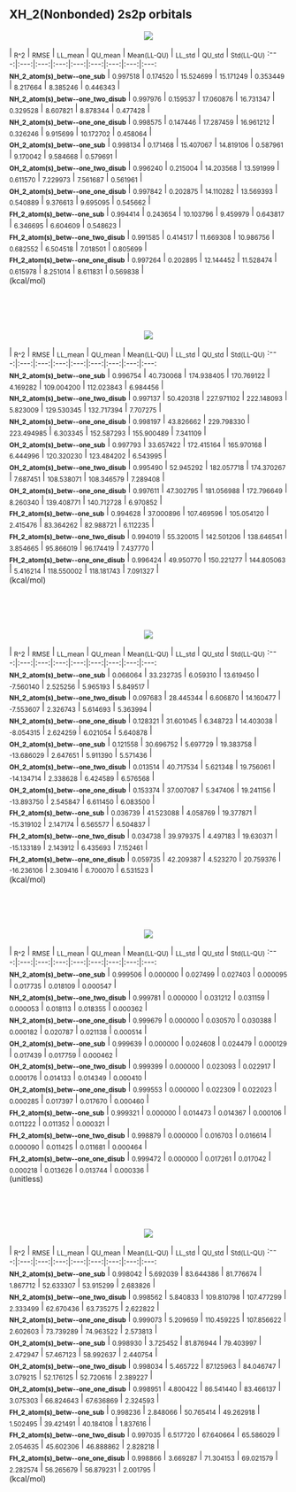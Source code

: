 ## XH_2(Nonbonded) 2s2p orbitals

<p align="center"><img src=/Data/normPlots/Nonbonded/XH_2/plots/XH_2_K.png /></p>

  | <sub>R^2</sub> | <sub>RMSE</sub> | <sub>LL_mean</sub> | <sub>QU_mean</sub> | <sub>Mean(LL-QU)</sub> | <sub>LL_std</sub> | <sub>QU_std</sub> | <sub>Std(LL-QU)</sub>
:---:|:---:|:---:|:---:|:---:|:---:|:---:|:---:|:---:  
<b><sub>NH_2_atom(s)_betw--one_sub</sub></b> | <sub>0.997518</sub> | <sub>0.174520</sub> | <sub>15.524699</sub> | <sub>15.171249</sub> | <sub>0.353449</sub> | <sub>8.217664</sub> | <sub>8.385246</sub> | <sub>0.446343</sub> |   
<b><sub>NH_2_atom(s)_betw--one_two_disub</sub></b> | <sub>0.997976</sub> | <sub>0.159537</sub> | <sub>17.060876</sub> | <sub>16.731347</sub> | <sub>0.329528</sub> | <sub>8.607821</sub> | <sub>8.878344</sub> | <sub>0.477428</sub> |   
<b><sub>NH_2_atom(s)_betw--one_one_disub</sub></b> | <sub>0.998575</sub> | <sub>0.147446</sub> | <sub>17.287459</sub> | <sub>16.961212</sub> | <sub>0.326246</sub> | <sub>9.915699</sub> | <sub>10.172702</sub> | <sub>0.458064</sub> |   
<b><sub>OH_2_atom(s)_betw--one_sub</sub></b> | <sub>0.998134</sub> | <sub>0.171468</sub> | <sub>15.407067</sub> | <sub>14.819106</sub> | <sub>0.587961</sub> | <sub>9.170042</sub> | <sub>9.584668</sub> | <sub>0.579691</sub> |   
<b><sub>OH_2_atom(s)_betw--one_two_disub</sub></b> | <sub>0.996240</sub> | <sub>0.215004</sub> | <sub>14.203568</sub> | <sub>13.591999</sub> | <sub>0.611570</sub> | <sub>7.229973</sub> | <sub>7.561687</sub> | <sub>0.561961</sub> |   
<b><sub>OH_2_atom(s)_betw--one_one_disub</sub></b> | <sub>0.997842</sub> | <sub>0.202875</sub> | <sub>14.110282</sub> | <sub>13.569393</sub> | <sub>0.540889</sub> | <sub>9.376613</sub> | <sub>9.695095</sub> | <sub>0.545662</sub> |   
<b><sub>FH_2_atom(s)_betw--one_sub</sub></b> | <sub>0.994414</sub> | <sub>0.243654</sub> | <sub>10.103796</sub> | <sub>9.459979</sub> | <sub>0.643817</sub> | <sub>6.346695</sub> | <sub>6.604609</sub> | <sub>0.548623</sub> |   
<b><sub>FH_2_atom(s)_betw--one_two_disub</sub></b> | <sub>0.991585</sub> | <sub>0.414517</sub> | <sub>11.669308</sub> | <sub>10.986756</sub> | <sub>0.682552</sub> | <sub>6.504518</sub> | <sub>7.018501</sub> | <sub>0.805699</sub> |   
<b><sub>FH_2_atom(s)_betw--one_one_disub</sub></b> | <sub>0.997264</sub> | <sub>0.202895</sub> | <sub>12.144452</sub> | <sub>11.528474</sub> | <sub>0.615978</sub> | <sub>8.251014</sub> | <sub>8.611831</sub> | <sub>0.569838</sub> |   
(kcal/mol)<br><br><br><br><br>


<p align="center"><img src=/Data/normPlots/Nonbonded/XH_2/plots/XH_2_H1nuc.png /></p>

  | <sub>R^2</sub> | <sub>RMSE</sub> | <sub>LL_mean</sub> | <sub>QU_mean</sub> | <sub>Mean(LL-QU)</sub> | <sub>LL_std</sub> | <sub>QU_std</sub> | <sub>Std(LL-QU)</sub>
:---:|:---:|:---:|:---:|:---:|:---:|:---:|:---:|:---:  
<b><sub>NH_2_atom(s)_betw--one_sub</sub></b> | <sub>0.996754</sub> | <sub>40.730068</sub> | <sub>174.938405</sub> | <sub>170.769122</sub> | <sub>4.169282</sub> | <sub>109.004200</sub> | <sub>112.023843</sub> | <sub>6.984456</sub> |   
<b><sub>NH_2_atom(s)_betw--one_two_disub</sub></b> | <sub>0.997137</sub> | <sub>50.420318</sub> | <sub>227.971102</sub> | <sub>222.148093</sub> | <sub>5.823009</sub> | <sub>129.530345</sub> | <sub>132.717394</sub> | <sub>7.707275</sub> |   
<b><sub>NH_2_atom(s)_betw--one_one_disub</sub></b> | <sub>0.998197</sub> | <sub>43.826662</sub> | <sub>229.798330</sub> | <sub>223.494985</sub> | <sub>6.303345</sub> | <sub>152.587293</sub> | <sub>155.900489</sub> | <sub>7.341109</sub> |   
<b><sub>OH_2_atom(s)_betw--one_sub</sub></b> | <sub>0.997793</sub> | <sub>33.657422</sub> | <sub>172.415164</sub> | <sub>165.970168</sub> | <sub>6.444996</sub> | <sub>120.320230</sub> | <sub>123.484202</sub> | <sub>6.543995</sub> |   
<b><sub>OH_2_atom(s)_betw--one_two_disub</sub></b> | <sub>0.995490</sub> | <sub>52.945292</sub> | <sub>182.057718</sub> | <sub>174.370267</sub> | <sub>7.687451</sub> | <sub>108.538071</sub> | <sub>108.346579</sub> | <sub>7.289408</sub> |   
<b><sub>OH_2_atom(s)_betw--one_one_disub</sub></b> | <sub>0.997611</sub> | <sub>47.302795</sub> | <sub>181.056988</sub> | <sub>172.796649</sub> | <sub>8.260340</sub> | <sub>139.408771</sub> | <sub>140.712728</sub> | <sub>6.970852</sub> |   
<b><sub>FH_2_atom(s)_betw--one_sub</sub></b> | <sub>0.994628</sub> | <sub>37.000896</sub> | <sub>107.469596</sub> | <sub>105.054120</sub> | <sub>2.415476</sub> | <sub>83.364262</sub> | <sub>82.988721</sub> | <sub>6.112235</sub> |   
<b><sub>FH_2_atom(s)_betw--one_two_disub</sub></b> | <sub>0.994019</sub> | <sub>55.320015</sub> | <sub>142.501206</sub> | <sub>138.646541</sub> | <sub>3.854665</sub> | <sub>95.866019</sub> | <sub>96.174419</sub> | <sub>7.437770</sub> |   
<b><sub>FH_2_atom(s)_betw--one_one_disub</sub></b> | <sub>0.996424</sub> | <sub>49.950770</sub> | <sub>150.221277</sub> | <sub>144.805063</sub> | <sub>5.416214</sub> | <sub>118.550002</sub> | <sub>118.181743</sub> | <sub>7.091327</sub> |   
(kcal/mol)<br><br><br><br><br>


<p align="center"><img src=/Data/normPlots/Nonbonded/XH_2/plots/XH_2_KE.png /></p>

  | <sub>R^2</sub> | <sub>RMSE</sub> | <sub>LL_mean</sub> | <sub>QU_mean</sub> | <sub>Mean(LL-QU)</sub> | <sub>LL_std</sub> | <sub>QU_std</sub> | <sub>Std(LL-QU)</sub>
:---:|:---:|:---:|:---:|:---:|:---:|:---:|:---:|:---:  
<b><sub>NH_2_atom(s)_betw--one_sub</sub></b> | <sub>0.066064</sub> | <sub>33.232735</sub> | <sub>6.059310</sub> | <sub>13.619450</sub> | <sub>-7.560140</sub> | <sub>2.525256</sub> | <sub>5.965193</sub> | <sub>5.849517</sub> |   
<b><sub>NH_2_atom(s)_betw--one_two_disub</sub></b> | <sub>0.097683</sub> | <sub>28.445344</sub> | <sub>6.606870</sub> | <sub>14.160477</sub> | <sub>-7.553607</sub> | <sub>2.326743</sub> | <sub>5.614693</sub> | <sub>5.363994</sub> |   
<b><sub>NH_2_atom(s)_betw--one_one_disub</sub></b> | <sub>0.128321</sub> | <sub>31.601045</sub> | <sub>6.348723</sub> | <sub>14.403038</sub> | <sub>-8.054315</sub> | <sub>2.624259</sub> | <sub>6.021054</sub> | <sub>5.640878</sub> |   
<b><sub>OH_2_atom(s)_betw--one_sub</sub></b> | <sub>0.121558</sub> | <sub>30.696752</sub> | <sub>5.697729</sub> | <sub>19.383758</sub> | <sub>-13.686029</sub> | <sub>2.647651</sub> | <sub>5.911390</sub> | <sub>5.571436</sub> |   
<b><sub>OH_2_atom(s)_betw--one_two_disub</sub></b> | <sub>0.013514</sub> | <sub>40.717534</sub> | <sub>5.621348</sub> | <sub>19.756061</sub> | <sub>-14.134714</sub> | <sub>2.338628</sub> | <sub>6.424589</sub> | <sub>6.576568</sub> |   
<b><sub>OH_2_atom(s)_betw--one_one_disub</sub></b> | <sub>0.153374</sub> | <sub>37.007087</sub> | <sub>5.347406</sub> | <sub>19.241156</sub> | <sub>-13.893750</sub> | <sub>2.545847</sub> | <sub>6.611450</sub> | <sub>6.083500</sub> |   
<b><sub>FH_2_atom(s)_betw--one_sub</sub></b> | <sub>0.036739</sub> | <sub>41.523088</sub> | <sub>4.058769</sub> | <sub>19.377871</sub> | <sub>-15.319102</sub> | <sub>2.147174</sub> | <sub>6.565577</sub> | <sub>6.504837</sub> |   
<b><sub>FH_2_atom(s)_betw--one_two_disub</sub></b> | <sub>0.034738</sub> | <sub>39.979375</sub> | <sub>4.497183</sub> | <sub>19.630371</sub> | <sub>-15.133189</sub> | <sub>2.143912</sub> | <sub>6.435693</sub> | <sub>7.152461</sub> |   
<b><sub>FH_2_atom(s)_betw--one_one_disub</sub></b> | <sub>0.059735</sub> | <sub>42.209387</sub> | <sub>4.523270</sub> | <sub>20.759376</sub> | <sub>-16.236106</sub> | <sub>2.309416</sub> | <sub>6.700070</sub> | <sub>6.531523</sub> |   
(kcal/mol)<br><br><br><br><br>


<p align="center"><img src=/Data/normPlots/Nonbonded/XH_2/plots/XH_2_S.png /></p>

  | <sub>R^2</sub> | <sub>RMSE</sub> | <sub>LL_mean</sub> | <sub>QU_mean</sub> | <sub>Mean(LL-QU)</sub> | <sub>LL_std</sub> | <sub>QU_std</sub> | <sub>Std(LL-QU)</sub>
:---:|:---:|:---:|:---:|:---:|:---:|:---:|:---:|:---:  
<b><sub>NH_2_atom(s)_betw--one_sub</sub></b> | <sub>0.999506</sub> | <sub>0.000000</sub> | <sub>0.027499</sub> | <sub>0.027403</sub> | <sub>0.000095</sub> | <sub>0.017735</sub> | <sub>0.018109</sub> | <sub>0.000547</sub> |   
<b><sub>NH_2_atom(s)_betw--one_two_disub</sub></b> | <sub>0.999781</sub> | <sub>0.000000</sub> | <sub>0.031212</sub> | <sub>0.031159</sub> | <sub>0.000053</sub> | <sub>0.018113</sub> | <sub>0.018355</sub> | <sub>0.000362</sub> |   
<b><sub>NH_2_atom(s)_betw--one_one_disub</sub></b> | <sub>0.999679</sub> | <sub>0.000000</sub> | <sub>0.030570</sub> | <sub>0.030388</sub> | <sub>0.000182</sub> | <sub>0.020787</sub> | <sub>0.021138</sub> | <sub>0.000514</sub> |   
<b><sub>OH_2_atom(s)_betw--one_sub</sub></b> | <sub>0.999639</sub> | <sub>0.000000</sub> | <sub>0.024608</sub> | <sub>0.024479</sub> | <sub>0.000129</sub> | <sub>0.017439</sub> | <sub>0.017759</sub> | <sub>0.000462</sub> |   
<b><sub>OH_2_atom(s)_betw--one_two_disub</sub></b> | <sub>0.999399</sub> | <sub>0.000000</sub> | <sub>0.023093</sub> | <sub>0.022917</sub> | <sub>0.000176</sub> | <sub>0.014133</sub> | <sub>0.014349</sub> | <sub>0.000410</sub> |   
<b><sub>OH_2_atom(s)_betw--one_one_disub</sub></b> | <sub>0.999553</sub> | <sub>0.000000</sub> | <sub>0.022309</sub> | <sub>0.022023</sub> | <sub>0.000285</sub> | <sub>0.017397</sub> | <sub>0.017670</sub> | <sub>0.000460</sub> |   
<b><sub>FH_2_atom(s)_betw--one_sub</sub></b> | <sub>0.999321</sub> | <sub>0.000000</sub> | <sub>0.014473</sub> | <sub>0.014367</sub> | <sub>0.000106</sub> | <sub>0.011222</sub> | <sub>0.011352</sub> | <sub>0.000321</sub> |   
<b><sub>FH_2_atom(s)_betw--one_two_disub</sub></b> | <sub>0.998879</sub> | <sub>0.000000</sub> | <sub>0.016703</sub> | <sub>0.016614</sub> | <sub>0.000090</sub> | <sub>0.011425</sub> | <sub>0.011681</sub> | <sub>0.000464</sub> |   
<b><sub>FH_2_atom(s)_betw--one_one_disub</sub></b> | <sub>0.999472</sub> | <sub>0.000000</sub> | <sub>0.017261</sub> | <sub>0.017042</sub> | <sub>0.000218</sub> | <sub>0.013626</sub> | <sub>0.013744</sub> | <sub>0.000336</sub> |   
(unitless)<br><br><br><br><br>


<p align="center"><img src=/Data/normPlots/Nonbonded/XH_2/plots/XH_2_J.png /></p>

  | <sub>R^2</sub> | <sub>RMSE</sub> | <sub>LL_mean</sub> | <sub>QU_mean</sub> | <sub>Mean(LL-QU)</sub> | <sub>LL_std</sub> | <sub>QU_std</sub> | <sub>Std(LL-QU)</sub>
:---:|:---:|:---:|:---:|:---:|:---:|:---:|:---:|:---:  
<b><sub>NH_2_atom(s)_betw--one_sub</sub></b> | <sub>0.998042</sub> | <sub>5.692039</sub> | <sub>83.644386</sub> | <sub>81.776674</sub> | <sub>1.867712</sub> | <sub>52.633307</sub> | <sub>53.915299</sub> | <sub>2.683826</sub> |   
<b><sub>NH_2_atom(s)_betw--one_two_disub</sub></b> | <sub>0.998562</sub> | <sub>5.840833</sub> | <sub>109.810798</sub> | <sub>107.477299</sub> | <sub>2.333499</sub> | <sub>62.670436</sub> | <sub>63.735275</sub> | <sub>2.622822</sub> |   
<b><sub>NH_2_atom(s)_betw--one_one_disub</sub></b> | <sub>0.999073</sub> | <sub>5.209659</sub> | <sub>110.459225</sub> | <sub>107.856622</sub> | <sub>2.602603</sub> | <sub>73.739289</sub> | <sub>74.963522</sub> | <sub>2.573813</sub> |   
<b><sub>OH_2_atom(s)_betw--one_sub</sub></b> | <sub>0.998930</sub> | <sub>3.725452</sub> | <sub>81.876944</sub> | <sub>79.403997</sub> | <sub>2.472947</sub> | <sub>57.467123</sub> | <sub>58.992637</sub> | <sub>2.440754</sub> |   
<b><sub>OH_2_atom(s)_betw--one_two_disub</sub></b> | <sub>0.998034</sub> | <sub>5.465722</sub> | <sub>87.125963</sub> | <sub>84.046747</sub> | <sub>3.079215</sub> | <sub>52.176125</sub> | <sub>52.720616</sub> | <sub>2.389227</sub> |   
<b><sub>OH_2_atom(s)_betw--one_one_disub</sub></b> | <sub>0.998951</sub> | <sub>4.800422</sub> | <sub>86.541440</sub> | <sub>83.466137</sub> | <sub>3.075303</sub> | <sub>66.824643</sub> | <sub>67.636869</sub> | <sub>2.324593</sub> |   
<b><sub>FH_2_atom(s)_betw--one_sub</sub></b> | <sub>0.998236</sub> | <sub>2.848066</sub> | <sub>50.765414</sub> | <sub>49.262918</sub> | <sub>1.502495</sub> | <sub>39.421491</sub> | <sub>40.184108</sub> | <sub>1.837616</sub> |   
<b><sub>FH_2_atom(s)_betw--one_two_disub</sub></b> | <sub>0.997035</sub> | <sub>6.517720</sub> | <sub>67.640664</sub> | <sub>65.586029</sub> | <sub>2.054635</sub> | <sub>45.602306</sub> | <sub>46.888862</sub> | <sub>2.828218</sub> |   
<b><sub>FH_2_atom(s)_betw--one_one_disub</sub></b> | <sub>0.998866</sub> | <sub>3.669287</sub> | <sub>71.304153</sub> | <sub>69.021579</sub> | <sub>2.282574</sub> | <sub>56.265679</sub> | <sub>56.879231</sub> | <sub>2.001795</sub> |   
(kcal/mol)<br><br><br><br><br>


